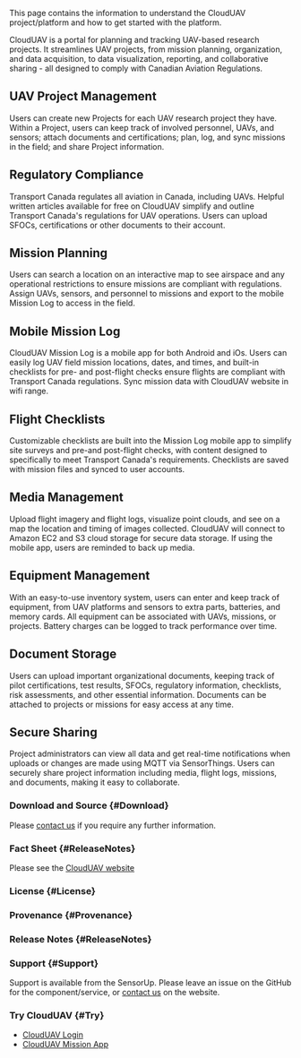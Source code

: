 This page contains the information to understand the CloudUAV project/platform and how to get started with the platform.

CloudUAV is a portal for planning and tracking UAV-based research projects. It streamlines UAV projects, from mission planning, organization, and data acquisition, to data visualization, reporting, and collaborative sharing - all designed to comply with Canadian Aviation Regulations.

## UAV Project Management
Users can create new Projects for each UAV research project they have. Within a Project, users can keep track of involved personnel, UAVs, and sensors; attach documents and certifications;  plan, log, and sync missions in the field; and share Project information.

## Regulatory Compliance
Transport Canada regulates all aviation in Canada, including UAVs. Helpful written articles available for free on CloudUAV simplify and outline Transport Canada's regulations for UAV operations. Users can upload SFOCs, certifications or other documents to their account.

## Mission Planning
Users can search a location on an interactive map to see airspace and any operational restrictions to ensure missions are compliant with regulations. Assign UAVs, sensors, and personnel to missions and export to the mobile Mission Log to access in the field.

## Mobile Mission Log
CloudUAV Mission Log is a mobile app for both Android and iOs. Users can easily log UAV field mission locations, dates, and times, and built-in checklists for pre- and post-flight checks ensure flights are compliant with Transport Canada regulations. Sync mission data with CloudUAV website in wifi range.

## Flight Checklists
Customizable checklists are built into the Mission Log mobile app to simplify site surveys and pre-and post-flight checks, with content designed to specifically to meet Transport Canada's requirements. Checklists are saved with mission files and synced to user accounts.

## Media Management
Upload flight imagery and flight logs, visualize point clouds, and see on a map the location and timing of images collected. CloudUAV will connect to Amazon EC2 and S3 cloud storage for secure data storage. If using the mobile app, users are reminded to back up media.

## Equipment Management
With an easy-to-use inventory system, users can enter and keep track of equipment, from UAV platforms and sensors to extra parts, batteries, and memory cards. All equipment can be associated with UAVs, missions, or projects.  Battery charges can be logged to track performance over time.

## Document Storage
Users can upload important organizational documents, keeping track of pilot certifications, test results, SFOCs, regulatory information, checklists, risk assessments, and other essential information. Documents can be attached to projects or missions for easy access at any time.

## Secure Sharing
Project administrators can view all data and get real-time notifications when uploads or changes are made using MQTT via SensorThings.  Users can securely share project information including media, flight logs, missions, and documents, making it easy to collaborate.

### Download and Source {#Download}
Please [contact us](https://www.clouduav.ca/comp-j97jb5815label) if you require any further information.

### Fact Sheet {#ReleaseNotes}
Please see the [CloudUAV website](https://www.clouduav.ca/)

### License {#License}

### Provenance {#Provenance}

### Release Notes {#ReleaseNotes}

### Support {#Support}
Support is available from the SensorUp. Please leave an issue on the GitHub for the component/service, or [contact us](https://www.clouduav.ca/comp-j97jb5815label) on the website.

### Try CloudUAV {#Try}
* [CloudUAV Login](https://clouduav.sensorup.com/)
* [CloudUAV Mission App](https://www.clouduav.ca/comp-j97jb5815label)
